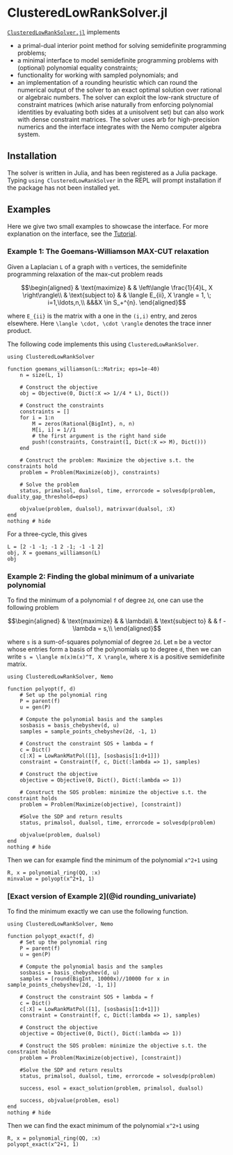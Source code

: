 # ClusteredLowRankSolver.jl

[`ClusteredLowRankSolver.jl`](https://github.com/nanleij/ClusteredLowRankSolver.jl) implements 
  - a primal-dual interior point method for solving semidefinite programming problems;
  - a minimal interface to model semidefinite programming problems with (optional) polynomial equality constraints; 
  - functionality for working with sampled polynomials; and
  - an implementation of a rounding heuristic which can round the numerical output of the solver to an exact optimal solution over rational or algebraic numbers. 
The solver can exploit the low-rank structure of constraint matrices (which arise naturally from enforcing polynomial identities by evaluating both sides at a unisolvent set) but can also work with dense constraint matrices. The solver uses arb for high-precision numerics and the interface integrates with the Nemo computer algebra system.

## Installation

The solver is written in Julia, and has been registered as a Julia package. Typing `using ClusteredLowRankSolver` in the REPL will prompt installation if the package has not been installed yet.

## Examples

Here we give two small examples to showcase the interface. For more explanation on the interface, see the [Tutorial](@ref). 

### Example 1: The Goemans-Williamson MAX-CUT relaxation
Given a Laplacian `L` of a graph with `n` vertices, the semidefinite programming relaxation of the max-cut problem reads
```math
\begin{aligned}
& \text{maximize} & & \left\langle \frac{1}{4}L, X \right\rangle\\
& \text{subject to} & & \langle E_{ii}, X \rangle = 1, \; i=1,\ldots,n,\\
&&&X \in S_+^{n}.
\end{aligned}
```
where ``E_{ii}`` is the matrix with a one in the ``(i,i)`` entry, and zeros elsewhere. Here ``\langle \cdot, \cdot \rangle`` denotes the trace inner product.

The following code implements this using `ClusteredLowRankSolver`.

```@example 1
using ClusteredLowRankSolver

function goemans_williamson(L::Matrix; eps=1e-40)
    n = size(L, 1)

    # Construct the objective
    obj = Objective(0, Dict(:X => 1//4 * L), Dict())

    # Construct the constraints
    constraints = []
    for i = 1:n
        M = zeros(Rational{BigInt}, n, n)
        M[i, i] = 1//1
        # the first argument is the right hand side
        push!(constraints, Constraint(1, Dict(:X => M), Dict()))
    end

    # Construct the problem: Maximize the objective s.t. the constraints hold
    problem = Problem(Maximize(obj), constraints)

    # Solve the problem
    status, primalsol, dualsol, time, errorcode = solvesdp(problem, duality_gap_threshold=eps)

    objvalue(problem, dualsol), matrixvar(dualsol, :X)
end
nothing # hide
```
For a three-cycle, this gives
```@example 1
L = [2 -1 -1; -1 2 -1; -1 -1 2]
obj, X = goemans_williamson(L)
obj
```

### Example 2: Finding the global minimum of a univariate polynomial
To find the minimum of a polynomial ``f`` of degree ``2d``, one can use the following problem
```math
\begin{aligned}
& \text{maximize} & & \lambda\\
& \text{subject to} & & f - \lambda = s,\\
\end{aligned}
```
where ``s`` is a sum-of-squares polynomial of degree ``2d``.
Let ``m`` be a vector whose entries form a basis of the polynomials up to degree ``d``, then we can write ``s = \langle m(x)m(x)^T, X \rangle``, where ``X`` is a positive semidefinite matrix.

```@example 2
using ClusteredLowRankSolver, Nemo

function polyopt(f, d)
    # Set up the polynomial ring 
    P = parent(f)
    u = gen(P)

    # Compute the polynomial basis and the samples
    sosbasis = basis_chebyshev(d, u)
    samples = sample_points_chebyshev(2d, -1, 1) 

    # Construct the constraint SOS + lambda = f
    c = Dict()
    c[:X] = LowRankMatPol([1], [sosbasis[1:d+1]])
    constraint = Constraint(f, c, Dict(:lambda => 1), samples)

    # Construct the objective
    objective = Objective(0, Dict(), Dict(:lambda => 1))

    # Construct the SOS problem: minimize the objective s.t. the constraint holds
    problem = Problem(Maximize(objective), [constraint])

    #Solve the SDP and return results
    status, primalsol, dualsol, time, errorcode = solvesdp(problem)    
    
    objvalue(problem, dualsol)
end
nothing # hide
```
Then we can for example find the minimum of the polynomial ``x^2+1`` using
```@example 2
R, x = polynomial_ring(QQ, :x)
minvalue = polyopt(x^2+1, 1)
```

### [Exact version of Example 2](@id rounding_univariate)
To find the minimum exactly we can use the following function.
```@example 2
using ClusteredLowRankSolver, Nemo

function polyopt_exact(f, d)
    # Set up the polynomial ring 
    P = parent(f)
    u = gen(P)

    # Compute the polynomial basis and the samples
    sosbasis = basis_chebyshev(d, u)
    samples = [round(BigInt, 10000x)//10000 for x in sample_points_chebyshev(2d, -1, 1)] 

    # Construct the constraint SOS + lambda = f
    c = Dict()
    c[:X] = LowRankMatPol([1], [sosbasis[1:d+1]])
    constraint = Constraint(f, c, Dict(:lambda => 1), samples)

    # Construct the objective
    objective = Objective(0, Dict(), Dict(:lambda => 1))

    # Construct the SOS problem: minimize the objective s.t. the constraint holds
    problem = Problem(Maximize(objective), [constraint])

    #Solve the SDP and return results
    status, primalsol, dualsol, time, errorcode = solvesdp(problem)    
    
    success, esol = exact_solution(problem, primalsol, dualsol)

    success, objvalue(problem, esol)
end
nothing # hide
```
Then we can find the exact minimum of the polynomial ``x^2+1`` using
```@example 2
R, x = polynomial_ring(QQ, :x)
polyopt_exact(x^2+1, 1)
```
